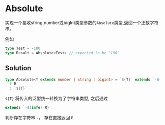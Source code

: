 # Absolute

实现一个接收string,number或bigInt类型参数的`Absolute`类型,返回一个正数字符串。

例如

```ts
type Test = -100
type Result = Absolute<Test> // expected to be "100"
```

## Solution

```ts
type Absolute<T extends number | string | bigint> = `${T}` extends `-${infer R}`
  ? R
  : `${T}`
```

`${T}` 将传入的泛型统一转换为了字符串类型, 之后通过

```ts
extends `-${infer R}`
```

判断存在字符串 `-`， 存在直接返回 `R`
